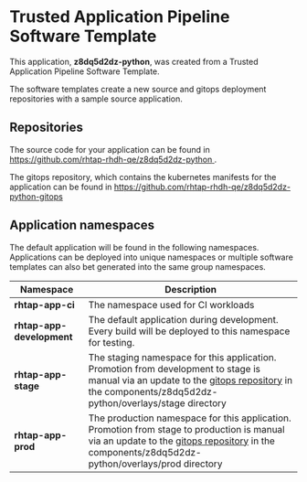 # Trusted Application Pipeline Software Template

This application, **z8dq5d2dz-python**, was created from a Trusted Application Pipeline Software Template.

The software templates create a new source and gitops deployment repositories with a sample source application. 

## Repositories

The source code for your application can be found in [https://github.com/rhtap-rhdh-qe/z8dq5d2dz-python ](https://github.com/rhtap-rhdh-qe/z8dq5d2dz-python ).
 
The gitops repository, which contains the kubernetes manifests for the application can be found in 
[https://github.com/rhtap-rhdh-qe/z8dq5d2dz-python-gitops ](https://github.com/rhtap-rhdh-qe/z8dq5d2dz-python-gitops ) 

## Application namespaces 

The default application will be found in the following namespaces. Applications can be deployed into unique namespaces or multiple software templates can also bet generated into the same group namespaces.  

|  Namespace   |  Description   |  
| -------- | -------- |
| **rhtap-app-ci** | The namespace used for CI workloads |
| **rhtap-app-development** | The default application during development. Every build will be deployed to this namespace for testing. |
| **rhtap-app-stage** | The staging namespace for this application. Promotion from development to stage is manual via an update to the [gitops repository](https://github.com/rhtap-rhdh-qe/z8dq5d2dz-python-gitops ) in the components/z8dq5d2dz-python/overlays/stage directory |
| **rhtap-app-prod** | The production namespace for this application. Promotion from stage to production is manual via an update to the [gitops repository](https://github.com/rhtap-rhdh-qe/z8dq5d2dz-python-gitops ) in the components/z8dq5d2dz-python/overlays/prod directory |